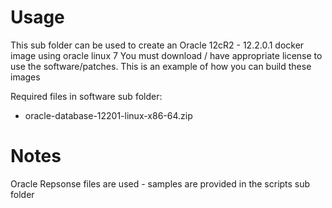 # Usage
This sub folder can be used to create an Oracle 12cR2 - 12.2.0.1 docker image using oracle linux 7
You must download / have appropriate license to use the software/patches.
This is an example of how you can build these images 

Required files in software sub folder:

* oracle-database-12201-linux-x86-64.zip

# Notes
Oracle Repsonse files are used - samples are provided in the scripts sub folder
